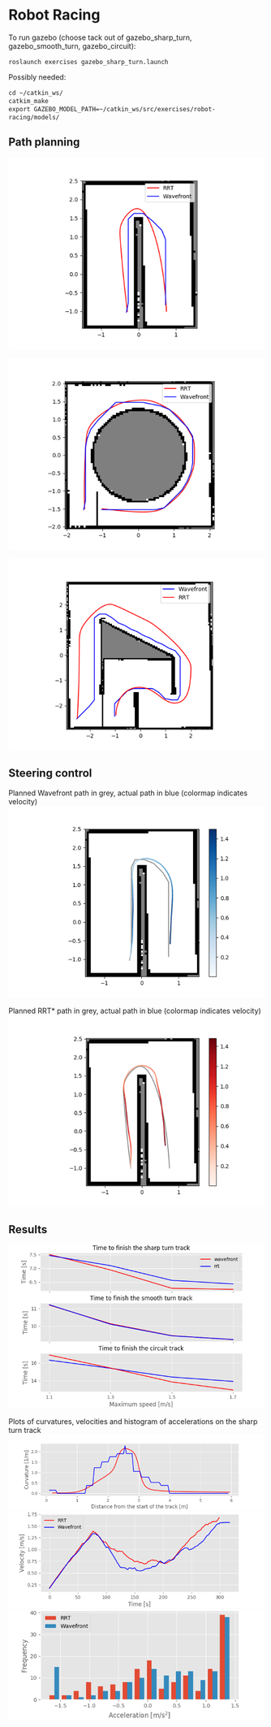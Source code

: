 # Robot Racing


To run gazebo (choose tack out of gazebo_sharp_turn, gazebo_smooth_turn, gazebo_circuit):
```
roslaunch exercises gazebo_sharp_turn.launch 
```

Possibly needed:

```
cd ~/catkin_ws/
catkim_make
export GAZEBO_MODEL_PATH=~/catkin_ws/src/exercises/robot-racing/models/
```

## Path planning
![Path](./img/sharp.png)

![Path](./img/smooth.png)

![Path](./img/circuit.png)


## Steering control
Planned Wavefront path in grey, actual path in blue (colormap indicates velocity)
![Path](./img/blue.png)

Planned RRT* path in grey, actual path in blue (colormap indicates velocity)
![Path](./img/red.png)

## Results
![Path](./img/results.png)

Plots of curvatures, velocities and histogram of accelerations on the sharp turn track
![Path](./img/curvatures.png)
![Path](./img/velocities.png)
![Path](./img/acceleration.png)
